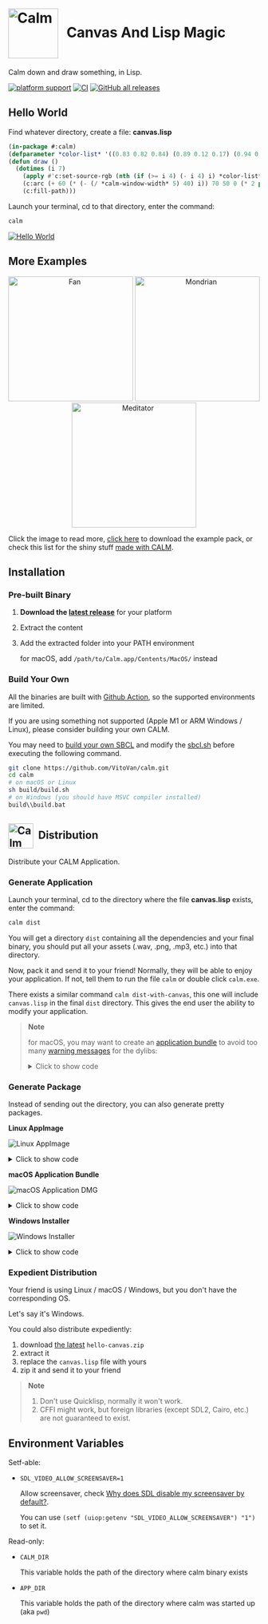 # <img style="vertical-align:middle;margin-right:10px;" width="100" alt="Calm" src="./build/calm.png"> Canvas And Lisp Magic

Calm down and draw something, in Lisp.

[![platform support](https://img.shields.io/badge/Platform-Linux%20%7C%20macOS%20%7C%20Windows-blue.svg)](#installation) [![CI](https://github.com/VitoVan/calm/actions/workflows/calm.yml/badge.svg)](https://github.com/VitoVan/calm/actions/workflows/calm.yml) [![GitHub all releases](https://img.shields.io/github/downloads/vitovan/calm/total?color=green&label=Downloads&style=plastic)](https://github.com/VitoVan/calm/releases/latest)

## Hello World

Find whatever directory, create a file: **canvas.lisp**

```lisp
(in-package #:calm)
(defparameter *color-list* '((0.83 0.82 0.84) (0.89 0.12 0.17) (0.94 0.87 0.47) (0 0.35 0.59)))
(defun draw ()
  (dotimes (i 7)
    (apply #'c:set-source-rgb (nth (if (>= i 4) (- i 4) i) *color-list*))
    (c:arc (+ 60 (* (- (/ *calm-window-width* 5) 40) i)) 70 50 0 (* 2 pi))
    (c:fill-path)))
```

Launch your terminal, cd to that directory, enter the command:

```bash
calm
```

[![Hello World](./images/hello-world.png)](#hello-world)

## More Examples

<p align="center">
    <a title="Check the code for Fan" href="./examples/fan"><img width="250" alt="Fan" src="./examples/fan/canvas.png"></a>
    <a title="Check the code for Mondrian" href="./examples/mondrian"><img width="250" alt="Mondrian" src="./examples/mondrian/canvas.png"></a>
    <a title="Check the code for Meditator" href="./examples/meditator"><img width="250" alt="Meditator" src="./examples/meditator/canvas.png"></a>
</p>

Click the image to read more, [click here](https://github.com/VitoVan/calm/releases/latest/download/examples.zip) to download the example pack, or check this list for the shiny stuff [made with CALM](https://github.com/VitoVan/made-with-calm).

## Installation

### Pre-built Binary

1. **Download the [latest release](https://github.com/VitoVan/calm/releases/latest)** for your platform
2. Extract the content
3. Add the extracted folder into your PATH environment

    for macOS, add `/path/to/Calm.app/Contents/MacOS/` instead

### Build Your Own

All the binaries are built with [Github Action](.github/workflows/calm.yml), so the supported environments are limited.

If you are using something not supported (Apple M1 or ARM Windows / Linux), please consider building your own CALM.

You may need to [build your own SBCL](.github/workflows/sbcl.yml) and modify the [sbcl.sh](sh/fedora/sbcl.sh) before executing the following command.

```bash
git clone https://github.com/VitoVan/calm.git
cd calm
# on macOS or Linux
sh build/build.sh
# on Windows (you should have MSVC compiler installed)
build\\build.bat
```



## <img style="vertical-align:middle;margin-right:5px;" width="50" alt="Calm Application" src="./build/app.png"> Distribution

Distribute your CALM Application.

### Generate Application

Launch your terminal, cd to the directory where the file **canvas.lisp** exists, enter the command:

```bash
calm dist
```

You will get a directory `dist` containing all the dependencies and your final binary, you should put all your assets (.wav, .png, .mp3, etc.) into that directory.

Now, pack it and send it to your friend! Normally, they will be able to enjoy your application. If not, tell them to run the file `calm` or double click `calm.exe`.

There exists a similar command `calm dist-with-canvas`, this one will include `canvas.lisp` in the final `dist` directory. This gives the end user the ability to modify your application.

> **Note**
>
> for macOS, you may want to create an [application bundle](https://en.wikipedia.org/wiki/Bundle_(macOS)) to avoid too many [warning messages](https://support.apple.com/HT202491) for the dylibs:
>
> <details><summary>Click to show code</summary>
> <p>
>
> ```bash
> export APP_ICON=asset/coolapp.icns
> export APP_NAME=Coolapp
> export APP_ID=com.jack.coolapp
> export APP_VERSION=0.0.1
> export DIST_DIR=./dist
> calm sh darwin bundle
> ```
>
> </p>
> </details>

### Generate Package

Instead of sending out the directory, you can also generate pretty packages.

**Linux AppImage**

![Linux AppImage](./images/linux-appimage.png)

<details><summary>Click to show code</summary>
<p>

```bash
export DIST_DIR=./dist
export APP_NAME=Coolapp
export APP_ICON="asset/coolapp.png"
calm sh fedora appimage
```

</p>
</details>

**macOS Application Bundle**

![macOS Application DMG](./images/macos-dmg.png)

<details><summary>Click to show code</summary>
<p>

```bash
# you should have ran `calm sh darwin bundle`
export APP_NAME=Coolapp
export DMG_NAME=coolapp
export DMG_ICON=asset/coolapp-dmg.icns
calm sh darwin dmg
```

</p>
</details>

**Windows Installer**

![Windows Installer](./images/windows-installer.png)

<details><summary>Click to show code</summary>
<p>

```bash
export DIST_DIR=./dist
export APP_NAME=Coolapp
calm sh msys installer
```

</p>
</details>

### Expedient Distribution

Your friend is using Linux / macOS / Windows, but you don't have the corresponding OS.

Let's say it's Windows.

You could also distribute expediently:

1. download [the latest](https://github.com/VitoVan/calm/releases/latest) `hello-canvas.zip `
2. extract it
3. replace the `canvas.lisp` file with yours
4. zip it and send it to your friend

> **Note**
> 1. Don't use Quicklisp, normally it won't work.
> 2. CFFI might work, but foreign libraries (except SDL2, Cairo, etc.) are not guaranteed to exist.

## Environment Variables

Setf-able:

- `SDL_VIDEO_ALLOW_SCREENSAVER=1`

  Allow screensaver, check [Why does SDL disable my screensaver by default?](https://wiki.libsdl.org/SDL2/FAQUsingSDL#why_does_sdl_disable_my_screensaver_by_default).

  You can use `(setf (uiop:getenv "SDL_VIDEO_ALLOW_SCREENSAVER") "1")` to set it.

Read-only:

- `CALM_DIR`

  This variable holds the path of the directory where calm binary exists

- `APP_DIR`

  This variable holds the path of the directory where calm was started up (aka `pwd`)
